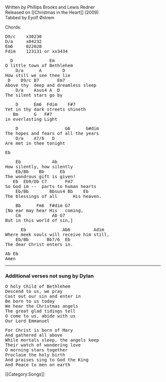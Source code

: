 Written by Phillips Brooks and Lewis Redner<br>
Released on [[Christmas in the Heart]] (2009)<br>
Tabbed by Eyolf Østrem

Chords:

<pre class="chords">
D9/c    x30230
D/a     x04232
Em6     022020
Fdim    123131 or xx3434
</pre>
<pre class="verse">
  D              Em
O little town of Bethlehem
    D/a      A        D
How still we see thee lie
 D    D9/c B7       Em7
Above thy  deep and dreamless sleep
    D/a    Asus4 A  D
The silent stars go by
</pre>
<pre class="bridge">
    D      Em6  Fdim    F#7
Yet in thy dark streets shineth
   Bm      G   F#7 
in everlasting Light
</pre>
<pre class="verse">
    D                  G6      G#dim
The hopes and fears of all the years
    D/a    A7/6   D
Are met in thee tonight
</pre>
<pre class="crd">
Eb
</pre>
<pre class="verse">
    Eb            Ab
How silently, how silently
    Eb/Bb    Bb      Eb
The wondrous gift is given!
   Eb  Eb9/Db C7       Fm7
So God im --  parts to human hearts
    Eb/Bb        Bbsus4 Bb    Eb
The blessings of all      His heaven.
</pre>
<pre class="chorus bridge">
    Bb      Fm6  F#dim G7
[No ear may hear His   coming,
    Cm            Ab G7
But in this world of sin,]</pre>

<pre class="verse">
      Eb              Ab6         Adim
Where meek souls will receive him still,
    Eb/Bb       Bb7/6  Eb
The dear Christ enters in.
</pre>
<pre class="bridge2">
Ab Eb
Amen
</pre>

----
<h3>Additional verses not sung by Dylan</h3>
<pre class="verse">
O holy Child of Bethlehem
Descend to us, we pray
Cast out our sin and enter in
Be born to us today
We hear the Christmas angels
The great glad tidings tell
O come to us, abide with us
Our Lord Emmanuel  
</pre>
<pre class="verse">
For Christ is born of Mary
And gathered all above
While mortals sleep, the angels keep
Their watch of wondering love
O morning stars together
Proclaim the holy birth
And praises sing to God the King
And Peace to men on earth
</pre>

[[Category:Songs]]